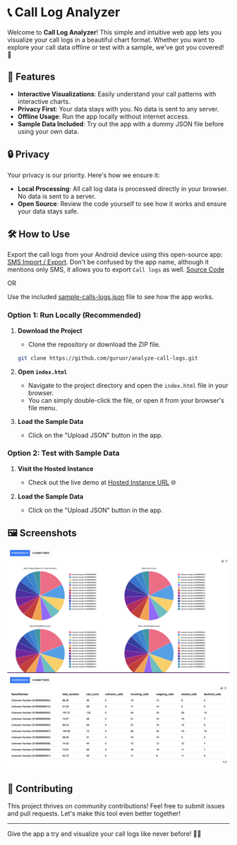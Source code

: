 # 📞 Call Log Analyzer

Welcome to **Call Log Analyzer**! This simple and intuitive web app lets you visualize your call logs in a beautiful chart format. Whether you want to explore your call data offline or test with a sample, we've got you covered! 🎉

## 🚀 Features

- **Interactive Visualizations**: Easily understand your call patterns with interactive charts.
- **Privacy First**: Your data stays with you. No data is sent to any server.
- **Offline Usage**: Run the app locally without internet access.
- **Sample Data Included**: Try out the app with a dummy JSON file before using your own data.

## 🔒 Privacy

Your privacy is our priority. Here's how we ensure it:
- **Local Processing**: All call log data is processed directly in your browser. No data is sent to a server.
- **Open Source**: Review the code yourself to see how it works and ensure your data stays safe.

## 🛠️ How to Use

Export the call logs from your Android device using this open-source app: [SMS Import / Export](https://f-droid.org/packages/com.github.tmo1.sms_ie/). Don't be confused by the app name, although it mentions only SMS, it allows you to export `Call logs` as well. [Source Code](https://github.com/tmo1/sms-ie)

OR

Use the included [sample-calls-logs.json](./test-data/sample-calls-logs.json) file to see how the app works.

### Option 1: Run Locally (Recommended)

1. **Download the Project**
   - Clone the repository or download the ZIP file.
   ```bash
   git clone https://github.com/guruor/analyze-call-logs.git
   ```

2. **Open `index.html`**
   - Navigate to the project directory and open the `index.html` file in your browser.
   - You can simply double-click the file, or open it from your browser's file menu.

3. **Load the Sample Data**
   - Click on the "Upload JSON" button in the app.

### Option 2: Test with Sample Data

1. **Visit the Hosted Instance**
   - Check out the live demo at [Hosted Instance URL](https://guruor.github.io/analyze-call-logs/) 🌐

2. **Load the Sample Data**
   - Click on the "Upload JSON" button in the app.

## 🖼️ Screenshots

![Screenshot1.png](./screenshots/Screenshot1.png)
![Screenshot2.png](./screenshots/Screenshot2.png)

## 🌟 Contributing

This project thrives on community contributions! Feel free to submit issues and pull requests. Let's make this tool even better together!

---

Give the app a try and visualize your call logs like never before! 🚀✨
